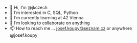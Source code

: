 - 👋 Hi, I’m @jkczech
- 👀 I’m interested in C, SQL, Python
- 🌱 I’m currently learning at 42 Vienna
- 💞️ I’m looking to collaborate on anything
- 📫 How to reach me ... josef.koupy@seznam.cz or anywhere @josef.koupy

<!---
jkczech/jkczech is a ✨ special ✨ repository because its `README.md` (this file) appears on your GitHub profile.
You can click the Preview link to take a look at your changes.
--->
